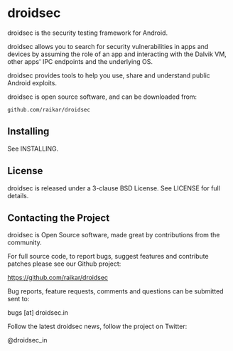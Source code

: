 droidsec
======

droidsec is the security testing framework for Android.

droidsec allows you to search for security vulnerabilities in apps and devices by assuming the role of an app and interacting with the Dalvik VM, other apps' IPC endpoints and the underlying OS.

droidsec provides tools to help you use, share and understand public Android exploits. 

droidsec is open source software, and can be downloaded from:

    github.com/raikar/droidsec


Installing
----------

See INSTALLING.


License
-------

droidsec is released under a 3-clause BSD License. See LICENSE for full details.


Contacting the Project
----------------------

droidsec is Open Source software, made great by contributions from the community.

For full source code, to report bugs, suggest features and contribute patches please see our Github project:

  https://github.com/raikar/droidsec

Bug reports, feature requests, comments and questions can be submitted sent to:

  bugs [at] droidsec.in

Follow the latest droidsec news, follow the project on Twitter:

  @droidsec_in

